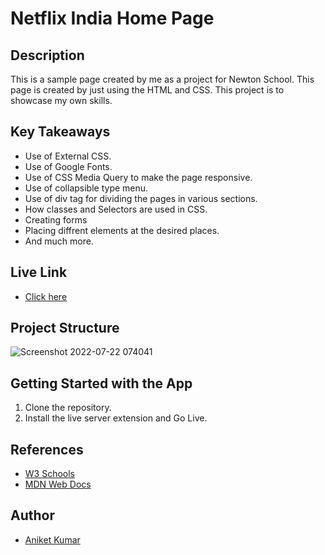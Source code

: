 # Netflix India Home Page

## Description
This is a sample page created by me as a project for Newton 
School. This page is created by just using the HTML and CSS.
This project is to showcase my own skills.


## Key Takeaways

- Use of External CSS. 
- Use of Google Fonts.
- Use of CSS Media Query to make the page responsive.
- Use of collapsible type menu.
- Use of div tag for dividing the pages in various sections.
- How classes and Selectors are used in CSS.
- Creating forms
- Placing diffrent elements at the desired places.
- And much more.


## Live Link

 - [Click here](https://legendaniket.github.io/netflix-clone/)



## Project Structure

![Screenshot 2022-07-22 074041](https://user-images.githubusercontent.com/108210905/180348170-c765cb37-0e72-47eb-b4da-04c2a7e7349d.jpg)


## Getting Started with the App

1. Clone the repository.
2. Install the live server extension and Go Live.

## References

 - [W3 Schools](https://www.w3schools.com/default.asp)
 - [MDN Web Docs](https://developer.mozilla.org/en-US/)


## Author

- [Aniket Kumar](https://github.com/legendaniket)
